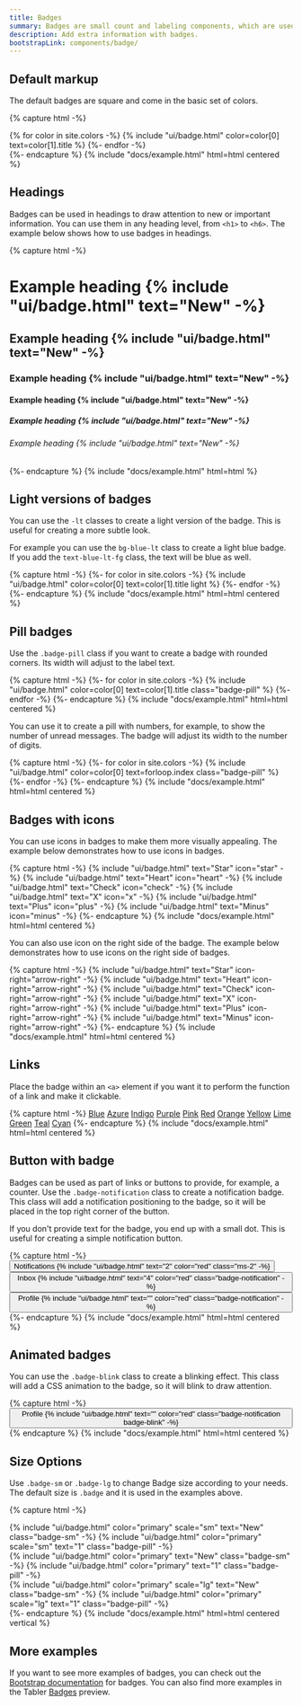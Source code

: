 ```yaml
---
title: Badges
summary: Badges are small count and labeling components, which are used to add extra information to an interface element. You can use them to draw users' attention to a new element, notify about unread messages or provide any kind of additional info.
description: Add extra information with badges.
bootstrapLink: components/badge/
---
```


## Default markup

The default badges are square and come in the basic set of colors.

{% capture html -%}
<div class="badges-list">
{% for color in site.colors -%}
{% include "ui/badge.html" color=color[0] text=color[1].title %}
{%- endfor -%}
</div>
{%- endcapture %}
{% include "docs/example.html" html=html centered %}

## Headings

Badges can be used in headings to draw attention to new or important information. You can use them in any heading level, from `<h1>` to `<h6>`. The example below shows how to use badges in headings.

{% capture html -%}
<h1>
  Example heading 
  {% include "ui/badge.html" text="New" -%}
</h1>
<h2>
  Example heading 
  {% include "ui/badge.html" text="New" -%}
</h2>
<h3>
  Example heading 
  {% include "ui/badge.html" text="New" -%}
</h3>
<h4>
  Example heading 
  {% include "ui/badge.html" text="New" -%}
</h4>
<h5>
  Example heading 
  {% include "ui/badge.html" text="New" -%}
</h5>
<h6>
  Example heading 
  {% include "ui/badge.html" text="New" -%}
</h6>
{%- endcapture %}
{% include "docs/example.html" html=html %}

## Light versions of badges

You can use the `-lt` classes to create a light version of the badge. This is useful for creating a more subtle look.

For example you can use the `bg-blue-lt` class to create a light blue badge. If you add the `text-blue-lt-fg` class, the text will be blue as well.

{% capture html -%}
{%- for color in site.colors -%}
{% include "ui/badge.html" color=color[0] text=color[1].title light %}
{%- endfor -%}
{%- endcapture %}
{% include "docs/example.html" html=html centered %}

## Pill badges

Use the `.badge-pill` class if you want to create a badge with rounded corners. Its width will adjust to the label text.

{% capture html -%}
{%- for color in site.colors -%}
{% include "ui/badge.html" color=color[0] text=color[1].title class="badge-pill" %}
{%- endfor -%}
{%- endcapture %}
{% include "docs/example.html" html=html centered %}

You can use it to create a pill with numbers, for example, to show the number of unread messages. The badge will adjust its width to the number of digits.

{% capture html -%}
{%- for color in site.colors -%}
{% include "ui/badge.html" color=color[0] text=forloop.index class="badge-pill" %}
{%- endfor -%}
{%- endcapture %}
{% include "docs/example.html" html=html centered %}

## Badges with icons

You can use icons in badges to make them more visually appealing. The example below demonstrates how to use icons in badges.

{% capture html -%}
{% include "ui/badge.html" text="Star" icon="star" -%}
{% include "ui/badge.html" text="Heart" icon="heart" -%}
{% include "ui/badge.html" text="Check" icon="check" -%}
{% include "ui/badge.html" text="X" icon="x" -%}
{% include "ui/badge.html" text="Plus" icon="plus" -%}
{% include "ui/badge.html" text="Minus" icon="minus" -%}
{%- endcapture %}
{% include "docs/example.html" html=html centered %}

You can also use icon on the right side of the badge. The example below demonstrates how to use icons on the right side of badges.

{% capture html -%}
{% include "ui/badge.html" text="Star" icon-right="arrow-right" -%}
{% include "ui/badge.html" text="Heart" icon-right="arrow-right" -%}
{% include "ui/badge.html" text="Check" icon-right="arrow-right" -%}
{% include "ui/badge.html" text="X" icon-right="arrow-right" -%}
{% include "ui/badge.html" text="Plus" icon-right="arrow-right" -%}
{% include "ui/badge.html" text="Minus" icon-right="arrow-right" -%}
{%- endcapture %}
{% include "docs/example.html" html=html centered %}

## Links

Place the badge within an `<a>` element if you want it to perform the function of a link and make it clickable.

{% capture html -%}
<a href="#" class="badge bg-blue-lt">Blue</a>
<a href="#" class="badge bg-azure-lt">Azure</a>
<a href="#" class="badge bg-indigo-lt">Indigo</a>
<a href="#" class="badge bg-purple-lt">Purple</a>
<a href="#" class="badge bg-pink-lt">Pink</a>
<a href="#" class="badge bg-red-lt">Red</a>
<a href="#" class="badge bg-orange-lt">Orange</a>
<a href="#" class="badge bg-yellow-lt">Yellow</a>
<a href="#" class="badge bg-lime-lt">Lime</a>
<a href="#" class="badge bg-green-lt">Green</a>
<a href="#" class="badge bg-teal-lt">Teal</a>
<a href="#" class="badge bg-cyan-lt">Cyan</a>
{%- endcapture %}
{% include "docs/example.html" html=html centered %}

## Button with badge

Badges can be used as part of links or buttons to provide, for example, a counter. Use the `.badge-notification` class to create a notification badge. This class will add a notification positioning to the badge, so it will be placed in the top right corner of the button.

If you don't provide text for the badge, you end up with a small dot. This is useful for creating a simple notification button.

{% capture html -%}
<button type="button" class="btn">
	Notifications {% include "ui/badge.html" text="2" color="red" class="ms-2" -%}
</button>
<button type="button" class="btn">
  Inbox {% include "ui/badge.html" text="4" color="red" class="badge-notification" -%}
</button>
<button type="button" class="btn">
  Profile {% include "ui/badge.html" text="" color="red" class="badge-notification" -%}
</button>
{%- endcapture %}
{% include "docs/example.html" html=html centered %}

## Animated badges

You can use the `.badge-blink` class to create a blinking effect. This class will add a CSS animation to the badge, so it will blink to draw attention.

{% capture html -%}
<button type="button" class="btn">
  Profile {% include "ui/badge.html" text="" color="red" class="badge-notification badge-blink" -%}
</button>
{% endcapture %}
{% include "docs/example.html" html=html centered %}

## Size Options

Use `.badge-sm` or `.badge-lg` to change Badge size according to your needs. The default size is `.badge` and it is used in the examples above.

{% capture html -%}
<div>
  {% include "ui/badge.html" color="primary" scale="sm" text="New" class="badge-sm" -%}
  {% include "ui/badge.html" color="primary" scale="sm" text="1" class="badge-pill" -%}
</div>
<div>
  {% include "ui/badge.html" color="primary" text="New" class="badge-sm" -%}
  {% include "ui/badge.html" color="primary" text="1" class="badge-pill" -%}
</div>
<div>
  {% include "ui/badge.html" color="primary" scale="lg" text="New" class="badge-sm" -%}
  {% include "ui/badge.html" color="primary" scale="lg" text="1" class="badge-pill" -%}
</div>
{%- endcapture %}
{% include "docs/example.html" html=html centered vertical %}


## More examples 

If you want to see more examples of badges, you can check out the [Bootstrap documentation](https://getbootstrap.com/docs/5.3/components/badge/) for badges. You can also find more examples in the Tabler [Badges](https://preview.tabler.io/badges.html) preview.